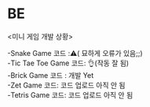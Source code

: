 # BE
<미니 게임 개발 상황><br>

-Snake Game 코드 :⚠️( 묘하게 오류가 있음;;)<br>
-Tic Tae Toe Game 코드: 👌(작동 잘 됨)<br>
-Brick Game 코드 : 개발 Yet<br>
-Zet Game 코드: 코드 업로드 아직 안 됨<br>
-Tetris Game 코드: 코드 업로드 아직 안 됨